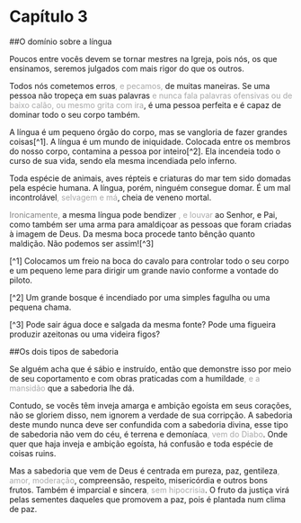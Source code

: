 # Capítulo 3

##O domínio sobre a língua

Poucos entre vocês devem se tornar mestres na Igreja, pois nós, os que ensinamos, seremos julgados com mais rigor do que os outros.

Todos nós cometemos erros<font color="darkgray">, e pecamos,</font> de muitas maneiras. Se uma pessoa não tropeça em suas palavras <font color="darkgray">e nunca fala palavras ofensivas ou de baixo calão, ou mesmo grita com ira</font>, é uma pessoa perfeita e é capaz de dominar todo o seu corpo também.

A língua é um pequeno órgão do corpo, mas se vangloria de fazer grandes coisas[^1]. A língua é um mundo de iniquidade. Colocada entre os membros do nosso corpo, contamina a pessoa por inteiro[^2]. Ela incendeia todo o curso de sua vida, sendo ela mesma incendiada pelo inferno.

Toda espécie de animais, aves répteis e criaturas do mar tem sido domadas pela espécie humana. A língua, porém, ninguém consegue domar. É um mal incontrolável<font color="darkgray">, selvagem e má</font>, cheia de veneno mortal.

<font color="gray">Ironicamente,</font> a mesma língua pode bendizer <font color="darkgray">, e louvar</font> ao Senhor, e Pai, como também ser uma arma para amaldiçoar as pessoas que foram criadas à imagem de Deus. Da mesma boca procede tanto bênção quanto maldição. Não podemos ser assim![^3]

[^1] Colocamos um freio na boca do cavalo para controlar todo o seu corpo e um pequeno leme para dirigir um grande navio conforme a vontade do piloto.

[^2] Um grande bosque é incendiado por uma simples fagulha ou uma pequena chama.

[^3] Pode sair água doce e salgada da mesma fonte? Pode uma figueira produzir azeitonas ou uma videira figos?

##Os dois tipos de sabedoria

Se alguém acha que é sábio e instruído, então que demonstre isso por meio de seu coportamento e com obras praticadas com a humildade<font color="darkgray">, e a mansidão</font> que a sabedoria lhe dá.

Contudo, se vocês têm inveja amarga e ambição egoísta em seus corações, não se gloriem disso, nem ignorem a verdade de sua corripção. A sabedoria deste mundo nunca deve ser confundida  com a sabedoria divina, esse tipo de sabedoria não vem do céu, é terrena e demoníaca<font color="darkgray">, vem do Diabo</font>. Onde quer que haja inveja e ambição egoísta, há confusão e toda espécie de coisas ruins.

Mas a sabedoria que vem de Deus é centrada em pureza, paz, gentileza<font color="darkgray">, amor, moderação</font>, compreensão, respeito, misericórdia e outros bons frutos. Também é imparcial e sincera<font color="darkgray">, sem hipocrisia</font>. O fruto da justiça virá pelas sementes daqueles que promovem a paz, pois é plantada num clima de paz.